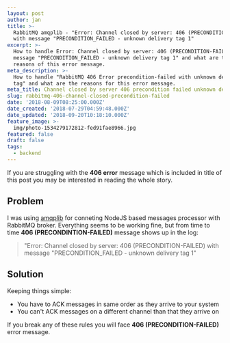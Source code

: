 ```yaml
---
layout: post
author: jan
title: >-
  RabbitMQ amqplib - "Error: Channel closed by server: 406 (PRECONDITION-FAILED)
  with message "PRECONDITION_FAILED - unknown delivery tag 1"
excerpt: >-
  How to handle Error: Channel closed by server: 406 (PRECONDITION-FAILED) with
  message "PRECONDITION_FAILED - unknown delivery tag 1" and what are the
  reasons of this error message.
meta_description: >-
  How to handle "RabbitMQ 406 Error precondition-failed with unknown delivery
  tag" and what are the reasons for this error message.
meta_title: Channel closed by server 406 precondition failed unknown delivery tag
slug: rabbitmq-406-channel-closed-precondition-failed
date: '2018-08-09T08:25:00.000Z'
date_created: '2018-07-29T04:59:48.000Z'
date_updated: '2018-09-20T10:18:10.000Z'
feature_image: >-
  img/photo-1534279172812-fed91fae8966.jpg
featured: false
draft: false
tags:
  - backend
---
```

If you are struggling with the **406 error** message which is included in title of this post you may be interested in reading the whole story.

## Problem

I was using [amqplib](https://github.com/squaremo/amqp.node) for conneting NodeJS based messages processor with RabbitMQ broker.
Everything seems to be working fine, but from time to time **406 (PRECONDINTION-FAILED)** message shows up in the log:

> "Error: Channel closed by server: 406 (PRECONDITION-FAILED) with message "PRECONDITION_FAILED - unknown delivery tag 1"

## Solution

Keeping things simple:
- You have to ACK messages in same order as they arrive to your system
- You can't ACK messages on a different channel than that they arrive on

If you break any of these rules you will face **406 (PRECONDITION-FAILED)** error message.
